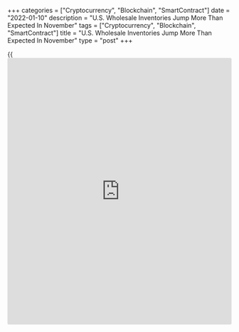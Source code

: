 +++
categories = ["Cryptocurrency", "Blockchain", "SmartContract"]
date = "2022-01-10"
description = "U.S. Wholesale Inventories Jump More Than Expected In November"
tags = ["Cryptocurrency", "Blockchain", "SmartContract"]
title = "U.S. Wholesale Inventories Jump More Than Expected In November"
type = "post"
+++

{{<iframe id="large-banner" src="https://www.bounty.group/#slide=15.0" width="100%" height="600" scrolling="no" style="border: 0px solid rgb(216, 221, 230); border-radius: 3px;">}}

Wholesale inventories in the U.S. jumped by more than expected in the
month of November, according to a report released by the Commerce
Department on Monday.

The report said wholesale inventories surged up by 1.4 percent in
November after spiking by 2.5 percent in October. Economists had
expected inventories to increase by 1.2 percent.

The bigger than expected increase in wholesale inventories came as
inventories of durable goods shot up by 2.1 percent, while inventories
of non-durable goods rose by 0.3 percent.

The Commerce Department said wholesale sales also jumped by 1.3 percent
in November after soaring by 2.5 percent in the previous month.

With inventories and sales both showing significant increases, the
inventories/sales ratio for merchant wholesalers was unchanged at 1.22.

For comments and feedback [contact](https://www.playgroundfx.com/contact/): editorial@rtt[news](https://www.letsplayfx.com/blog/forex-news-website/).com

[Economic News][1]

 **What parts of the world are seeing the best (and worst) economic
performances lately? Click[here][2] to check out our [Econ Scorecard][2]
and find out! See up-to-the-moment [ranking](https://www.playgroundfx.com/blog/crypto-exchange-ranking/)s for the best and worst
performers in [GDP][3], [unemployment rate][4], [inflation][5] and much
more.**

   1. www.rtt[news](https://www.letsplayfx.com/blog/forex-news-website/).com/Content/EconomicNews.aspx
   2. www.rtt[news](https://www.letsplayfx.com/blog/forex-news-website/).com/economic-scorecard/world-rank/industrial-production/highest-performance.aspx
   3. www.rtt[news](https://www.letsplayfx.com/blog/forex-news-website/).com/economic-scorecard/world-rank/GDP/highest-performance.aspx
   4. www.rtt[news](https://www.letsplayfx.com/blog/forex-news-website/).com/economic-scorecard/world-rank/unemployment-rate/lowest-performance.aspx
   5. www.rtt[news](https://www.letsplayfx.com/blog/forex-news-website/).com/economic-scorecard/world-rank/CPI/highest-performance.aspx